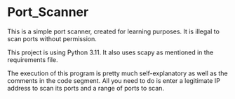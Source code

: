 # Port_Scanner
 This is a simple port scanner, created for learning purposes. It is illegal to scan ports without permission.
 
This project is using Python 3.11. It also uses scapy as mentioned in the requirements file.
 
The execution of this program is pretty much self-explanatory as well as the comments in the code segment.
 All you need to do is enter a legitimate IP address to scan its ports and a range of ports to scan.
